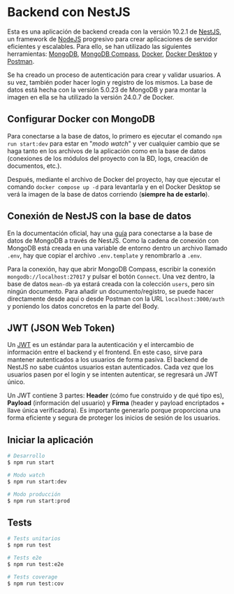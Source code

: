 # Backend con NestJS
Esta es una aplicación de backend creada con la versión 10.2.1 de [NestJS](https://nestjs.com/), un framework de [NodeJS](https://nodejs.org/en) progresivo para crear aplicaciones de servidor eficientes y escalables. Para ello, se han utilizado las siguientes herramientas: [MongoDB](https://www.mongodb.com/es), [MongoDB Compass](https://www.mongodb.com/products/tools/compass), [Docker](https://www.docker.com), [Docker Desktop](https://www.docker.com/products/docker-desktop) y 
[Postman](https://www.postman.com).

Se ha creado un proceso de autenticación para crear y validar usuarios. A su vez, también poder hacer login y registro de los mismos. La base de datos está hecha con la versión 5.0.23 de MongoDB y para montar la imagen en ella se ha utilizado la versión 24.0.7 de Docker.

## Configurar Docker con MongoDB
Para conectarse a la base de datos, lo primero es ejecutar el comando `npm run start:dev` para estar en "*modo watch*" y ver cualquier cambio que se haga tanto en los archivos de la aplicación como en la base de datos (conexiones de los módulos del proyecto con la BD, logs, creación de documentos, etc.). 

Después, mediante el archivo de Docker del proyecto, hay que ejecutar el comando `docker compose up -d` para levantarla y en el Docker Desktop se verá la imagen de la base de datos corriendo (**siempre ha de estarlo**).

## Conexión de NestJS con la base de datos
En la documentación oficial, hay una [guía](https://docs.nestjs.com/techniques/mongodb) para conectarse a la base de datos de MongoDB a través de NestJS. Como la cadena de conexión con MongoDB está creada en una variable de entorno dentro un archivo llamado `.env`, hay que copiar el archivo `.env.template` y renombrarlo a `.env`.

Para la conexión, hay que abrir MongoDB Compass, escribir la conexión `mongodb://localhost:27017` y pulsar el botón `Connect`. Una vez dentro, la base de datos `mean-db` ya estará creada con la colección `users`, pero sin ningún documento. Para añadir un documento/registro, se puede hacer directamente desde aquí o desde Postman con la URL `localhost:3000/auth` y poniendo los datos concretos en la parte del Body. 

## JWT (JSON Web Token)
Un [JWT](https://jwt.io) es un estándar para la autenticación y el intercambio de información entre el backend y el frontend. En este caso, sirve para mantener autenticados a los usuarios de forma pasiva. El backend de NestJS no sabe cuántos usuarios estan autenticados. Cada vez que los usuarios pasen por el login y se intenten autenticar, se regresará un JWT único.

Un JWT contiene 3 partes: **Header** (cómo fue construido y de qué tipo es), **Payload** (información del usuario) y **Firma** (header y payload encriptados + llave única verificadora). Es importante generarlo porque proporciona una forma eficiente y segura de proteger los inicios de sesión de los usuarios.

## Iniciar la aplicación

```bash
# Desarrollo
$ npm run start

# Modo watch
$ npm run start:dev

# Modo producción
$ npm run start:prod
```

## Tests

```bash
# Tests unitarios
$ npm run test

# Tests e2e
$ npm run test:e2e

# Tests coverage
$ npm run test:cov
```


